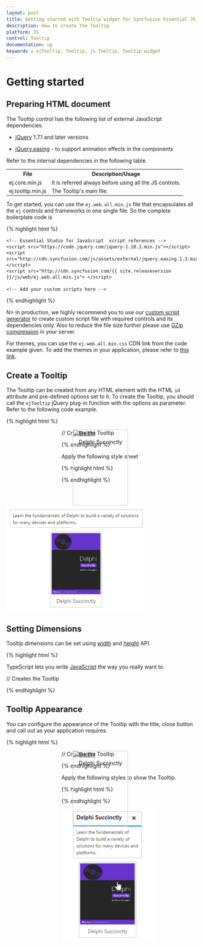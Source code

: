 ```yaml
---
layout: post
title: Getting started with Tooltip widget for Syncfusion Essential JS
description: How to create the Tooltip
platform: JS
control: Tooltip
documentation: ug
keywords : ejTooltip, Tooltip, js Tooltip, Tooltip widget
---
```

# Getting started

## Preparing HTML document

The Tooltip control has the following list of external JavaScript dependencies. 

* [jQuery](http://jquery.com/) 1.7.1 and later versions

* [jQuery.easing](http://gsgd.co.uk/sandbox/jquery/easing/) - to support animation effects in the components

Refer to the internal dependencies in the following table.

<table>
<tr>
<th>
File                                </th><th>
Description/Usage</th></tr>
<tr>
<td>
ej.core.min.js</td><td>
It is referred always before using all the JS controls.</td></tr>
<tr>
<td>
ej.tooltip.min.js</td><td>
The Tooltip's main file.</td></tr>
</table>

To get started, you can use the `ej.web.all.min.js` file that encapsulates all the `ej` controls and frameworks in one single file. So the complete boilerplate code is

{% highlight html %}

<!DOCTYPE html>
<html>
<head>
    <meta name="viewport" content="width=device-width, initial-scale=1.0">
    <meta name="description" content="Essential Studio for JavaScript">
    <meta name="author" content="Syncfusion">
    <title></title>
    <!-- Essential Studio for JavaScript  theme reference -->
    <link rel="stylesheet" href="http://cdn.syncfusion.com/{{ site.releaseversion }}/js/web/flat-azure/ej.web.all.min.css" />

    <!-- Essential Studio for JavaScript  script references -->
    <script src="https://code.jquery.com/jquery-1.10.2.min.js"></script>
    <script src="http://cdn.syncfusion.com/js/assets/external/jquery.easing.1.3.min.js"> </script>
    <script src="http://cdn.syncfusion.com/{{ site.releaseversion }}/js/web/ej.web.all.min.js"> </script>

    <!-- Add your custom scripts here -->

</head>
<body>

</body>
</html>

{% endhighlight %}


N> In production, we highly recommend you to use our [custom script generator](http://helpjs.syncfusion.com/js/include-only-the-needed-widgets)  to create custom script file with required controls and its dependencies only. Also to reduce the file size further please use [GZip compression](https://developers.google.com/web/fundamentals/performance/optimizing-content-efficiency/optimize-encoding-and-transfer?hl=en) in your server.

For themes, you can use the `ej.web.all.min.css` CDN link from the code example given. To add the themes in your application, please refer to [this link](http://help.syncfusion.com/js/theming-in-essential-javascript-components).

## Create a Tooltip

The Tooltip can be created from any HTML element with the HTML `id` attribute and pre-defined options set to it. To create the Tooltip, you should call the `ejTooltip` jQuery plug-in function with the options as parameter. Refer to the following code example.

{% highlight html %}
 
<div class="frame">    
    <div class="img" id="sample">
        <a target="_blank" href="image/taj.png">
        <img src="http://js.syncfusion.com/demos/web/images/tooltip/template-05.png" alt="Delphi">
        </a>
        <div class="desc">Delphi Succinctly</div>
    </div>
</div>

// Creates the Tooltip
<script>
    $("#sample").ejTooltip({
        content: "Learn the fundamentals of Delphi to build a variety of solutions for many devices and platforms."
    });
</script>

{% endhighlight %}

Apply the following style sheet

{% highlight html %}

<style>
    div.img {
        border: 1px solid #ccc;
        width: 159px;
        height: 213px;
        left: 35%;
        position: relative;
        top: 20%;
    }
    div.img img {
        width: 159px;
        height: 179px;
    }
    div.desc {
        padding: 8px;
        text-align: center;
    }
</style>
    
{% endhighlight %}

![](Getteing-Started_images/Getteing-Started_img1.jpeg)

## Setting Dimensions

Tooltip dimensions can be set using [width](http://help.syncfusion.com/js/api/ejtooltip#members:width) and [height](http://help.syncfusion.com/js/api/ejtooltip#members:height) API.

{% highlight html %}
 
<div class="control">
    TypeScript lets you write <a id="test"><u> JavaScript</u> </a>the way you really want to.
</div>

// Creates the Tooltip
<script>
    $("#test").ejTooltip(
    {
        content: "JavaScript is the programming language of HTML and the Web.",
        width: "100px",
        height: "100px"
    });
</script>
    
{% endhighlight %}

## Tooltip Appearance 

You can configure the appearance of the Tooltip with the title, close button and call out as your application requires.

{% highlight html %}
 
<div class="img" id="sample">
    <a target="_blank" href="image/taj.png">
    <img src="http://js.syncfusion.com/demos/web/images/tooltip/template-05.png" alt="Delphi">
    </a>
    <div class="desc">Delphi Succinctly</div>
</div>

// Creates the Tooltip
<script>
    $("#sample").ejTooltip({
        content: "Learn the fundamentals of Delphi to build a variety of solutions for many devices and platforms.",
        title: "Delphi Succinctly",
        width : "180px",
        closeMode : "sticky",
        isBalloon : false
    });
</script>
    
{% endhighlight %}

Apply the following styles to show the Tooltip.

{% highlight html %}

<style>
    div.img {
        border: 1px solid #ccc;
        float: left;
        box-sizing: border-box;
        height: 200px;
        width: 146px;
    }
    div.img img{
        width: 100%;
        height: 166px;
    }
    div.desc {
        padding: 6px;
        text-align: center;
    }
</style>
    
{% endhighlight %}

![](Getteing-Started_images/Getteing-Started_img2.jpeg)

